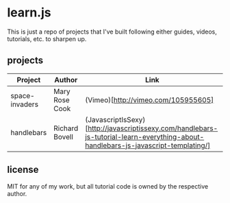 # learn.js

This is just a repo of projects that I've built following either guides, videos, tutorials, etc. to sharpen up.

## projects

| Project         | Author          | Link                       |
| --------------- | --------------- | -------------------------- |
| space-invaders  | Mary Rose Cook  | (Vimeo)[http://vimeo.com/105955605] |
| handlebars      | Richard Bovell  | (JavascriptIsSexy)[http://javascriptissexy.com/handlebars-js-tutorial-learn-everything-about-handlebars-js-javascript-templating/] |

## license

MIT for any of my work, but all tutorial code is owned by the respective author.